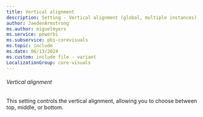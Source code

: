 ```yaml
---
title: Vertical alignment
description: Setting - Vertical alignment (global, multiple instances)
author: JaedenArmstrong
ms.author: miguelmyers
ms.service: powerbi
ms.subservice: pbi-corevisuals
ms.topic: include
ms.date: 06/13/2024
ms.custom: include file - variant
LocalizationGroup: core-visuals
---
```

###### Vertical alignment

This setting controls the vertical alignment, allowing you to choose between top, middle, or bottom.
